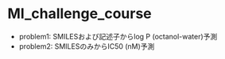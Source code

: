 # MI_challenge_course
* problem1: SMILESおよび記述子からlog P (octanol-water)予測
* problem2: SMILESのみからIC50 (nM)予測
